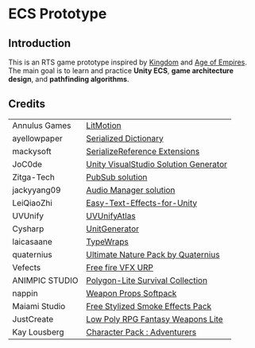 # ECS Prototype

## Introduction

This is an RTS game prototype inspired by [Kingdom](https://en-m-wikipedia-org.translate.goog/wiki/Kingdom_(video_game)?_x_tr_sl=en&_x_tr_tl=vi&_x_tr_hl=vi&_x_tr_pto=tc) and [Age of Empires](https://vi.wikipedia.org/wiki/Age_of_Empires). The main goal is to learn and practice **Unity ECS**, **game architecture design**, and **pathfinding algorithms**.

## Credits

<table>
    <tbody>
        <tr>
            <td>Annulus Games</td>
            <td><a href='https://github.com/annulusgames/LitMotion'>LitMotion</a></td>
        </tr>
        <tr>
            <td>ayellowpaper</td>
            <td><a href='https://github.com/ayellowpaper/SerializedDictionary'>Serialized Dictionary</a></td>
        </tr>
        <tr>
            <td>mackysoft</td>
            <td><a href='https://github.com/mackysoft/Unity-SerializeReferenceExtensions'>SerializeReference Extensions</a></td>
        </tr>
        <tr>
            <td>JoC0de</td>
            <td><a href='https://github.com/JoC0de/UnityVisualStudioSolutionGenerator'>Unity VisualStudio Solution Generator</a></td>
        </tr>
        <tr>
            <td>Zitga-Tech</td>
            <td><a href='https://github.com/Zitga-Tech/ZBase.Foundation.PubSub'>PubSub solution</a></td>
        </tr>
        <tr>
            <td>jackyyang09</td>
            <td><a href='https://github.com/jackyyang09/Simple-Unity-Audio-Manager'>Audio Manager solution</a></td>
        </tr>
        <tr>
            <td>LeiQiaoZhi</td>
            <td><a href='https://github.com/LeiQiaoZhi/Easy-Text-Effects-for-Unity'>Easy-Text-Effects-for-Unity</a></td>
        </tr>
        <tr>
            <td>UVUnify</td>
            <td><a href='https://assetstore.unity.com/packages/tools/utilities/uvunifyatlas-v1-0-1-321314?aid=1100le847'>UVUnifyAtlas</a></td>
        </tr>
        <tr>
            <td>Cysharp</td>
            <td><a href='https://github.com/Cysharp/UnitGenerator'>UnitGenerator</a></td>
        </tr>
        <tr>
            <td>laicasaane</td>
            <td><a href='https://github.com/laicasaane/tower_of_encosy/tree/main/Packages/com.laicasaane.encosy-tower'>TypeWraps</a></td>
        </tr>
        <tr>
            <td>quaternius</td>
            <td><a href='https://quaternius.itch.io/150-lowpoly-nature-models'>Ultimate Nature Pack by Quaternius</a></td>
        </tr>
        <tr>
            <td>Vefects</td>
            <td><a href='https://assetstore.unity.com/packages/vfx/particles/fire-explosions/free-fire-vfx-urp-266226'>Free fire VFX URP</a></td>
        </tr>
        <tr>
            <td>ANIMPIC STUDIO</td>
            <td><a href='https://assetstore.unity.com/packages/3d/props/poly-lite-survival-collection-220452'>Polygon-Lite Survival Collection</a></td>
        </tr>
        <tr>
            <td>nappin</td>
            <td><a href='https://nappin.itch.io/weapon-props-softpack'>Weapon Props Softpack</a></td>
        </tr>
        <tr>
            <td>Maiami Studio</td>
            <td><a href='https://assetstore.unity.com/packages/vfx/particles/fire-explosions/free-stylized-smoke-effects-pack-226406'>Free Stylized Smoke Effects Pack</a></td>
        </tr>
        <tr>
            <td>JustCreate</td>
            <td><a href='https://assetstore.unity.com/packages/3d/props/weapons/low-poly-rpg-fantasy-weapons-lite-226554'>Low Poly RPG Fantasy Weapons Lite</a></td>
        </tr>
        <tr>
            <td>Kay Lousberg</td>
            <td><a href='https://kaylousberg.itch.io/kaykit-adventurers'>Character Pack : Adventurers</a></td>
        </tr>
    </